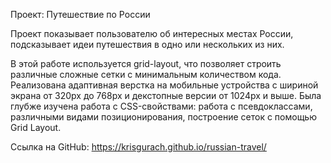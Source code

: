 Проект: Путешествие по России

Проект показывает пользователю об интересных местах России, подсказывает идеи путешествия в одно или нескольких из них.

В этой работе используется grid-layout, что позволяет строить различные сложные сетки с минимальным количеством кода. Реализована адаптивная верстка на мобильные устройства с шириной экрана от 320px до 768px и декстопные версии от 1024px и выше. Была глубже изучена работа с CSS-свойствами: работа с псевдоклассами, различными видами позиционирования, построение сеток с помощью Grid Layout.

Ссылка на GitHub: https://krisgurach.github.io/russian-travel/


